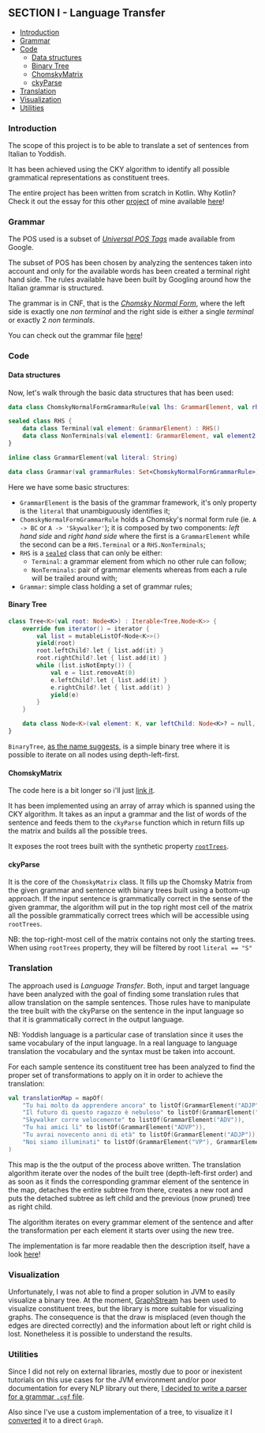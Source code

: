 ## SECTION I - Language Transfer
   - [Introduction](#introduction)
   - [Grammar](#grammar)
   - [Code](#code)
     - [Data structures](#data-structures)
     - [Binary Tree](#binary-tree)
     - [ChomskyMatrix](#chomskymatrix)
     - [ckyParse](#ckyparse)
   - [Translation](#translation)
   - [Visualization](#visualization)
   - [Utilities](#utilities)

### Introduction

The scope of this project is to be able to translate a set of sentences from Italian to Yoddish.

It has been achieved using the CKY algorithm to identify all possible grammatical representations as constituent trees. 

The entire project has been written from scratch in Kotlin. Why Kotlin? Check it out the essay for this other [project](https://github.com/lamba92/Projector) of mine available [here](https://1drv.ms/b/s!Ar6fi5PcyoeolvRL7v5hdIMyQnCC6A)!

### Grammar

The POS used is a subset of [_Universal POS Tags_](https://www.sketchengine.eu/universal-pos-tags/) made available from Google. 

The subset of POS has been chosen by analyzing the sentences taken into account and only for the available words has been created a terminal right hand side. The rules available have been built by Googling around how the Italian grammar is structured. 

The grammar is in CNF, that is the [_Chomsky Normal Form_](https://en.wikipedia.org/wiki/Chomsky_normal_form), where the left side is exactly one _non terminal_ and the right side is either a single _terminal_ or exactly 2 _non terminals_.

You can check out the grammar file [here](https://github.com/lamba92/TLN/blob/master/I/src/main/resources/grammar.cfg)!

### Code

#### Data structures
 
Now, let's walk through the basic data structures that has been used:
```kotlin
data class ChomskyNormalFormGrammarRule(val lhs: GrammarElement, val rhs: RHS)

sealed class RHS {
    data class Terminal(val element: GrammarElement) : RHS()
    data class NonTerminals(val element1: GrammarElement, val element2: GrammarElement) : RHS()
}

inline class GrammarElement(val literal: String)

data class Grammar(val grammarRules: Set<ChomskyNormalFormGrammarRule>)
```
Here we have some basic structures: 
 - `GrammarElement` is the basis of the grammar framework, it's only property is the `literal` that unambiguously identifies it;
  - `ChomskyNormalFormGrammarRule` holds a Chomsky's normal form rule (ie. `A -> BC` or `A -> 'Skywalker'`); it is composed by two components: _left hand side_ and _right hand side_ where the first is a `GrammarElement` while the second can be a `RHS.Terminal` or a `RHS.NonTerminals`;
  - `RHS` is a [`sealed`](https://kotlinlang.org/docs/reference/sealed-classes.html) class that can only be either:
    - `Terminal`: a grammar element from which no other rule can follow;
    - `NonTerminals`: pair of grammar elements whereas from each a rule will be trailed around with;
 - `Grammar`: simple class holding a set of grammar rules;

#### Binary Tree

```kotlin
class Tree<K>(val root: Node<K>) : Iterable<Tree.Node<K>> {
    override fun iterator() = iterator {
        val list = mutableListOf<Node<K>>()
        yield(root)
        root.leftChild?.let { list.add(it) }
        root.rightChild?.let { list.add(it) }
        while (list.isNotEmpty()) {
            val e = list.removeAt(0)
            e.leftChild?.let { list.add(it) }
            e.rightChild?.let { list.add(it) }
            yield(e)
        }
    }

    data class Node<K>(val element: K, var leftChild: Node<K>? = null, var rightChild: Node<K>? = null)
}
```
`BinaryTree`, [as the name suggests](https://i.imgflip.com/2wkb0y.jpg), is a simple binary tree where it is possible to iterate on all nodes using depth-left-first. 

#### ChomskyMatrix

The code here is a bit longer so i'll just [link it](https://github.com/lamba92/TLN/blob/master/I/src/main/kotlin/com/github/lamba92/tln/ChomskyMatrix.kt).

It has been implemented using an array of array which is spanned using the CKY algorithm. It takes as an input a grammar and the list of words of the sentence and feeds them to the `ckyParse` function which in return fills up the matrix and builds all the possible trees. 

It exposes the root trees built with the synthetic property [`rootTrees`](https://github.com/lamba92/TLN/blob/master/I/src/main/kotlin/com/github/lamba92/tln/ChomskyMatrix.kt#L22-L23).

#### ckyParse

It is the core of the `ChomskyMatrix` class. It fills up the Chomsky Matrix from the given grammar and sentence with binary trees built using a bottom-up approach.
If the input sentence is grammatically correct in the sense of the given grammar, the algorithm will put in the top right most cell of the matrix all the possible grammatically correct trees which will be accessible using `rootTrees`. 

NB: the top-right-most cell of the matrix contains not only the starting trees. When using `rootTrees` property, they will be filtered by root `literal == "S"`  

### Translation
The approach used is _Language Transfer_. Both, input and target language have been analyzed with the goal of finding some translation rules that allow translation on the sample sentences.
Those rules have to manipulate the tree built with the ckyParse on the sentence in the input language so that it is grammatically correct in the output language.

NB: Yoddish language is a particular case of translation since it uses the same vocabulary of the input language. In a real language to language translation the vocabulary and the syntax must be taken into account.

For each sample sentence its constituent tree has been analyzed to find the proper set of transformations to apply on it in order to achieve the translation:
```kotlin
val translationMap = mapOf(
    "Tu hai molto da apprendere ancora" to listOf(GrammarElement("ADJP")),
    "Il futuro di questo ragazzo è nebuloso" to listOf(GrammarElement("ADJ")),
    "Skywalker corre velocemente" to listOf(GrammarElement("ADV")),
    "Tu hai amici lì" to listOf(GrammarElement("ADVP")),
    "Tu avrai novecento anni di età" to listOf(GrammarElement("ADJP")),
    "Noi siamo illuminati" to listOf(GrammarElement("VP"), GrammarElement("VBN"))
)
```
This map is the the output of the process above written. The translation algorithm iterate over the nodes of the built tree (depth-left-first order) and as soon as it finds the corresponding grammar element of the sentence in the map, detaches the entire subtree from there, creates a new root and puts the detached subtree as left child and the previous (now pruned) tree as right child. 

The algorithm iterates on every grammar element of the sentence and after the transformation per each element it starts over using the new tree.

The implementation is far more readable then the description itself, have a look [here](https://github.com/lamba92/TLN/blob/master/I/src/main/kotlin/com/github/lamba92/tln/Utils.kt#L92-L117)!

### Visualization
Unfortunately, I was not able to find a proper solution in JVM to easily visualize a binary tree. At the moment, [GraphStream](http://graphstream-project.org/) has been used to visualize constituent trees, but the library is more suitable for visualizing graphs. The consequence is that the draw is misplaced (even though the edges are directed correctly) and the information about left or right child is lost. Nonetheless it is possible to understand the results.

### Utilities
Since I did not rely on external libraries, mostly due to poor or inexistent tutorials on this use cases for the JVM environment and/or poor documentation for every NLP library out there, [I decided to write a parser for a grammar `.cgf` file](https://github.com/lamba92/TLN/blob/master/I/src/main/kotlin/com/github/lamba92/tln/Utils.kt#L11-L43). 

Also since I've use a custom implementation of a tree, to visualize it I [converted](https://github.com/lamba92/TLN/blob/master/I/src/main/kotlin/com/github/lamba92/tln/Utils.kt#L45-L81) it to a direct `Graph`.
